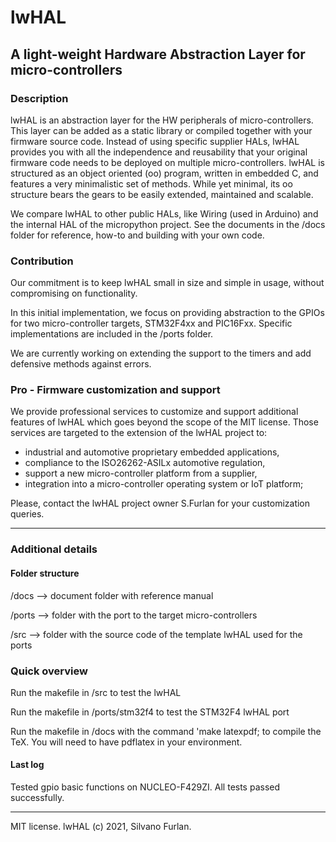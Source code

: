 # lwHAL
## A light-weight Hardware Abstraction Layer for micro-controllers

### Description

lwHAL is an abstraction layer for the HW peripherals of micro-controllers.
This layer can be added as a static library or compiled together with your firmware source code.
Instead of using specific supplier HALs, lwHAL provides you with all the independence and reusability that your original firmware code needs to be deployed on multiple micro-controllers.
lwHAL is structured as an object oriented (oo) program, written in embedded C, and features a very minimalistic set of methods. While yet minimal, its oo structure bears the gears to be easily extended, maintained and scalable.

We compare lwHAL to other public HALs, like Wiring (used in Arduino) and the internal HAL of the micropython project.
See the documents in the /docs folder for reference, how-to and building with your own code.

### Contribution

Our commitment is to keep lwHAL small in size and simple in usage, without compromising on functionality.

In this initial implementation, we focus on providing abstraction to the GPIOs for two micro-controller targets, STM32F4xx and PIC16Fxx. Specific implementations are included in the /ports folder.

We are currently working on extending the support to the timers and add defensive methods against errors.

### Pro - Firmware customization and support

We provide professional services to customize and support additional features of lwHAL which goes beyond the
scope of the MIT license. Those services are targeted to the extension of the lwHAL project to:
- industrial and automotive proprietary embedded applications,
- compliance to the ISO26262-ASILx automotive regulation,
- support a new micro-controller platform from a supplier,
- integration into a micro-controller operating system or IoT platform;

Please, contact the lwHAL project owner S.Furlan for your customization queries.

------------------------------------------------------------------------------------

### Additional details

#### Folder structure

  /docs   --> document folder with reference manual

  /ports  --> folder with the port to the target micro-controllers

  /src    --> folder with the source code of the template lwHAL used for the ports

### Quick overview

Run the makefile in /src to test the lwHAL

Run the makefile in /ports/stm32f4 to test the STM32F4 lwHAL port

Run the makefile in /docs with the command 'make latexpdf; to compile the TeX. You will need to have pdflatex in your environment.

#### Last log

Tested gpio basic functions on NUCLEO-F429ZI.
All tests passed successfully.



------------------------------------------------------------------------------------
MIT license.
lwHAL (c) 2021, Silvano Furlan.
